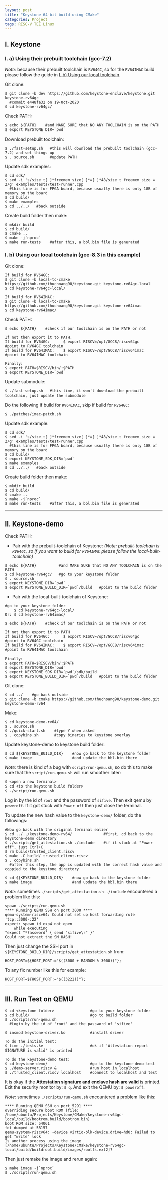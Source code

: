 ```yaml
---
layout: post
title: "Keystone 64-bit build using CMake"
categories: Project
tags: RISC-V TEE Linux
---
```


## I. Keystone

### I. a) Using their prebuilt toolchain (gcc-7.2)

*Note:* because their prebuilt toolchain is ```RV64GC```, so for the ```RV64IMAC``` build please follow the guide in [I. b) Using our local toolchain](#i-b-using-our-local-toolchain-gcc-83-in-this-example).

Git clone:
```shell
$ git clone -b dev https://github.com/keystone-enclave/keystone.git keystone-rv64gc
  #commit e448fa32 on 19-Oct-2020
$ cd keystone-rv64gc/
```

Check PATH:
```shell
$ echo ${PATH}    #and MAKE SURE that NO ANY TOOLCHAIN is on the PATH
$ export KEYSTONE_DIR=`pwd`
```

Download prebuilt toolchain:
```shell
$ ./fast-setup.sh   #this will download the prebuilt toolchain (gcc-7.2) and set things up
$ . source.sh       #update PATH
```

Update sdk examples:
```shell
$ cd sdk/
$ sed -i 's/size_t[ ]*freemem_size[ ]*=[ ]*48/size_t freemem_size = 2/g' examples/tests/test-runner.cpp
  #this line is for FPGA board, because usually there is only 1GB of memory on the board
$ cd build/
$ make examples
$ cd ../../   #back outside
```

Create build folder then make:
```shell
$ mkdir build
$ cd build/
$ cmake ..
$ make -j`nproc`
$ make run-tests    #after this, a bbl.bin file is generated
```

### I. b) Using our local toolchain (gcc-8.3 in this example)

Git clone:
```shell
If build for RV64GC:
$ git clone -b local-tc-cmake https://github.com/thuchoang90/keystone.git keystone-rv64gc-local
$ cd keystone-rv64gc-local/

If build for RV64IMAC:
$ git clone -b local-tc-cmake https://github.com/thuchoang90/keystone.git keystone-rv64imac
$ cd keystone-rv64imac/
```

Check PATH:
```shell
$ echo ${PATH}    #check if our toolchain is on the PATH or not

If not then export it to PATH.
If build for RV64GC:      $ export RISCV=/opt/GCC8/riscv64gc      #point to RV64GC toolchain
If build for RV64IMAC:    $ export RISCV=/opt/GCC8/riscv64imac    #point to RV64IMAC toolchain

Finally:
$ export PATH=$RISCV/bin/:$PATH
$ export KEYSTONE_DIR=`pwd`
```

Update submodule:
```shell
$ ./fast-setup.sh   #this time, it won't download the prebuilt toolchain, just update the submodule
```

Do the following if build for ```RV64IMAC```, skip if build for ```RV64GC```:
```shell
$ ./patches/imac-patch.sh
```

Update sdk example:
```shell
$ cd sdk/
$ sed -i 's/size_t[ ]*freemem_size[ ]*=[ ]*48/size_t freemem_size = 2/g' examples/tests/test-runner.cpp
  #this line is for FPGA board, because usually there is only 1GB of memory on the board
$ cd build/
$ export KEYSTONE_SDK_DIR=`pwd`
$ make examples
$ cd ../../   #back outside
```

Create build folder then make:
```shell
$ mkdir build
$ cd build/
$ cmake ..
$ make -j`nproc`
$ make run-tests    #after this, a bbl.bin file is generated
```

* * *

## II. Keystone-demo

Check PATH:
- Pair with the prebuilt-toolchain of Keystone: *(Note: prebuilt-toolchain is ```RV64GC```, so if you want to build for ```RV64IMAC``` please follow the local-built-toolchain)*

```shell
$ echo ${PATH}          #and MAKE SURE that NO ANY TOOLCHAIN is on the PATH
$ cd keystone-rv64gc/   #go to your keystone folder
$ . source.sh
$ export KEYSTONE_DIR=`pwd`
$ export KEYSTONE_BUILD_DIR=`pwd`/build   #point to the build folder
```

- Pair with the local-built-toolchain of Keystone:

```shell
#go to your keystone folder
    $ cd keystone-rv64gc-local/
Or: $ cd keystone-rv64imac/

$ echo ${PATH}    #check if our toolchain is on the PATH or not

If not then export it to PATH
If build for RV64GC:      $ export RISCV=/opt/GCC8/riscv64gc      #point to RV64GC toolchain
If build for RV64IMAC:    $ export RISCV=/opt/GCC8/riscv64imac    #point to RV64IMAC toolchain

Finally:
$ export PATH=$RISCV/bin/:$PATH
$ export KEYSTONE_DIR=`pwd`
$ export KEYSTONE_SDK_DIR=`pwd`/sdk/build
$ export KEYSTONE_BUILD_DIR=`pwd`/build   #point to the build folder
```

Git clone:
```shell
$ cd ../    #go back outside
$ git clone -b cmake https://github.com/thuchoang90/keystone-demo.git keystone-demo-rv64
```

Make:
```shell
$ cd keystone-demo-rv64/
$ . source.sh
$ ./quick-start.sh    #type Y when asked
$ . copybins.sh       #copy binaries to keystone overlay
```

Update keystone-demo to keystone build folder:
```shell
$ cd ${KEYSTONE_BUILD_DIR}    #now go back to the keystone folder
$ make image                  #and update the bbl.bin there
```

*Note:* there is kind of a bug with ```script/run-qemu.sh```, so do this to make sure that the ```script/run-qemu.sh``` will run smoother later:
```shell
$ <open a new terminal>
$ cd <to the keystone build folder>
$ ./script/run-qemu.sh
```

Log in by the id of ```root``` and the password of ```sifive```.
Then exit qemu by ```poweroff```.
If it got stuck with ```Power off``` then just close the terminal.

To update the new hash value to the ```keystone-demo/``` folder, do the followings:
```shell
#Now go back with the original terminal ealier
$ cd ../../keystone-demo-rv64/              #first, cd back to the keystone-demo directory
$ ./scripts/get_attestation.sh ./include    #if it stuck at "Power off", just Ctrl+C
$ rm build/trusted_client.riscv
$ make -C build/ trusted_client.riscv
$ . copybins.sh
  #after this step, the app is updated with the correct hash value and coppied to the keystone directory

$ cd ${KEYSTONE_BUILD_DIR}    #now go back to the keystone folder
$ make image                  #and update the bbl.bin there
```

*Note:* sometimes ```./scripts/get_attestation.sh ./include``` encountered a problem like this:
```shell
spawn ./scripts/run-qemu.sh
**** Running QEMU SSH on port 3000 ****
qemu-system-riscv64: Could not set up host forwarding rule 'tcp::3000-:22'
expect: spawn id exp4 not open
    while executing
"expect "*?assword" { send "sifive\r" }"
Could not extract the SM_HASH!
```

Then just change the SSH port in ```${KEYSTONE_BUILD_DIR}/scripts/get_attestation.sh``` from:
```shell
HOST_PORT=${HOST_PORT:="$((3000 + RANDOM % 3000))"};
```
To any fix number like this for example:
```shell
HOST_PORT=${HOST_PORT:="$((3222))"};
```

* * *

## III. Run Test on QEMU

```shell
$ cd <keystone folder>                #go to your keystone folder
$ cd build/                           #go to build folder
$ ./scripts/run-qemu.sh
  #Login by the id of 'root' and the password of 'sifive'

$ insmod keystone-driver.ko           #install driver

To do the initial test:
$ time ./tests.ke                     #ok if 'Attestation report SIGNATURE is valid' is printed

To do the keystone-demo test:
$ cd keystone-demo/                   #go to the keystone-demo test
$ ./demo-server.riscv &               #run host in localhost
$ ./trusted_client.riscv localhost    #connect to localhost and test
```
It is okay if the **Attestation signature and enclave hash are valid** is printed.
Exit the security monitor by:	```$ q```. And exit the QEMU by: ```$ poweroff```.

*Note:* sometimes ```./scripts/run-qemu.sh``` encountered a problem like this:
```shell
**** Running QEMU SSH on port 5291 ****
overriding secure boot ROM (file: /home/ubuntu/Projects/Keystone/CMake/keystone-rv64gc-local/build/bootrom.build/bootrom.bin)
boot ROM size: 54061
fdt dumped at 58157
qemu-system-riscv64: -device virtio-blk-device,drive=hd0: Failed to get "write" lock
Is another process using the image [/home/ubuntu/Projects/Keystone/CMake/keystone-rv64gc-local/build/buildroot.build/images/rootfs.ext2]?
```

Then just remake the image and rerun again:
```shell
$ make image -j`nproc`
$ ./scripts/run-qemu.sh
```
